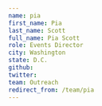 ```yaml
---
name: pia
first_name: Pia
last_name: Scott
full_name: Pia Scott
role: Events Director
city: Washington
state: D.C.
github: 
twitter: 
team: Outreach
redirect_from: /team/pia
---
```

